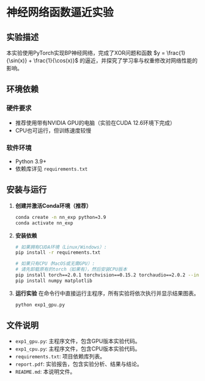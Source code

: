 # 神经网络函数逼近实验

## 实验描述
本实验使用PyTorch实现BP神经网络，完成了XOR问题和函数 $y = \frac{1}{\sin(x)} + \frac{1}{\cos(x)}$ 的逼近，并探究了学习率与权重修改对网络性能的影响。

## 环境依赖
### 硬件要求
- 推荐使用带有NVIDIA GPU的电脑（实验在CUDA 12.6环境下完成）
- CPU也可运行，但训练速度较慢

### 软件环境
- Python 3.9+
- 依赖库详见 `requirements.txt`

## 安装与运行
1.  **创建并激活Conda环境（推荐）**
    ```bash
    conda create -n nn_exp python=3.9
    conda activate nn_exp
    ```

2.  **安装依赖**
    ```bash
    # 如果拥有CUDA环境（Linux/Windows）:
    pip install -r requirements.txt

    # 如果只有CPU（MacOS或无需GPU）:
    # 请先卸载原有的torch（如果有），然后安装CPU版本
    pip install torch==2.0.1 torchvision==0.15.2 torchaudio==2.0.2 --index-url https://download.pytorch.org/whl/cpu
    pip install numpy matplotlib
    ```

3.  **运行实验**
    在命令行中直接运行主程序，所有实验将依次执行并显示结果图表。
    ```bash
    python exp1_gpu.py
    ```

## 文件说明
- `exp1_gpu.py`: 主程序文件，包含GPU版本实验代码。
- `exp1_cpu.py`: 主程序文件，包含CPU版本实验代码。
- `requirements.txt`: 项目依赖库列表。
- `report.pdf`: 实验报告，包含实验分析、结果与结论。
- `README.md`: 本说明文件。

